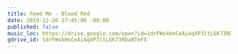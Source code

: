```yaml
---
title: Feed Me - Blood Red
date: 2019-12-26 17:45:00 -08:00
published: false
music_loc: https://drive.google.com/open?id=1drFWskHnCeAi4qXP3ltLGK73RDaBTeFX
gdrive_id: 1drFWskHnCeAi4qXP3ltLGK73RDaBTeFX
---
```


